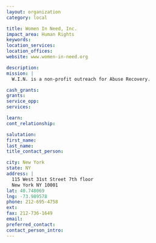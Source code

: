 ```yaml
---
layout: organization
category: local

title: Women In Need, Inc.
impact_area: Human Rights
keywords: 
location_services: 
location_offices: 
website: www.women-in-need.org

description: 
mission: |
  W.I.N. is a non-profit outreach for Abuse Recovery.

cash_grants: 
grants: 
service_opp: 
services: 

learn: 
cont_relationship: 

salutation: 
first_name: 
last_name: 
title_contact_person: 

city: New York
state: NY
address: |
  115 West 31st Street 7th floor    
  New York NY 10001
lat: 40.748069
lng: -73.989578
phone: 212-695-4758
ext: 
fax: 212-736-1649
email: 
preferred_contact: 
contact_person_intro: 
---
```

